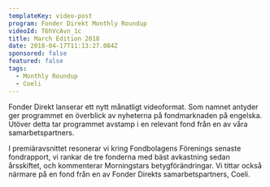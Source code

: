 ```yaml
---
templateKey: video-post
program: Fonder Direkt Monthly Roundup
videoId: T6hVcAvn_1c
title: March Edition 2018
date: 2018-04-17T11:13:27.084Z
sponsored: false
featured: false
tags:
  - Monthly Roundup
  - Coeli
---
```

Fonder Direkt lanserar ett nytt månatligt videoformat. Som namnet antyder ger programmet en överblick av nyheterna på fondmarknaden på engelska. Utöver detta tar programmet avstamp i en relevant fond från en av våra samarbetspartners.

I premiäravsnittet resonerar vi kring Fondbolagens Förenings senaste fondrapport, vi rankar de tre fonderna med bäst avkastning sedan årsskiftet, och kommenterar Morningstars betygförändringar. Vi tittar också närmare på en fond från en av Fonder Direkts samarbetspartners, Coeli.
